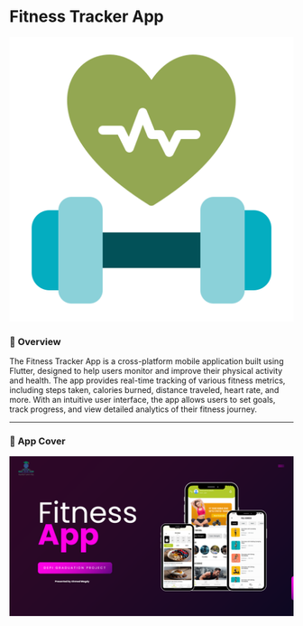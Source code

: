 # **Fitness Tracker App**

![Project Logo](./assets/images/app_logo.png)

### 🚀 **Overview**

The Fitness Tracker App is a cross-platform mobile application built using Flutter, designed to help
users monitor and improve their physical activity and health. The app provides real-time tracking of
various fitness metrics, including steps taken, calories burned, distance traveled, heart rate, and
more. With an intuitive user interface, the app allows users to set goals, track progress, and view
detailed analytics of their fitness journey.


---

### 🧹 **App Cover**

![Project Logo](./assets/images/cover.png)